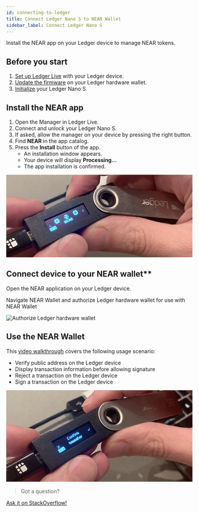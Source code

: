 ```yaml
---
id: connecting-to-ledger
title: Connect Ledger Nano S to NEAR Wallet
sidebar_label: Connect Ledger Nano S
---
```



Install the NEAR app on your Ledger device to manage NEAR tokens.

## Before you start

1. [Set up Ledger Live](https://support.ledger.com/hc/en-us/articles/360006395233) with your Ledger device.
2. [Update the firmware](https://support.ledger.com/hc/en-us/articles/360002731113) on your Ledger hardware wallet.
3. [Initialize](https://support.ledgerwallet.com/hc/en-us/articles/360000613793) your Ledger Nano S.

## Install the NEAR app

1. Open the Manager in Ledger Live.
2. Connect and unlock your Ledger Nano S.
3. If asked, allow the manager on your device by pressing the right button.
4. Find **NEAR** in the app catalog.
5. Press the **Install** button of the app.
   - An installation window appears.
   - Your device will display **Processing…**
   - The app installation is confirmed.

![Install the NEAR app](/docs/assets/ledger-01.png)

## Connect device to your NEAR wallet**

Open the NEAR application on your Ledger device.

Navigate NEAR Wallet and authorize Ledger hardware wallet for use with NEAR Wallet

![Authorize Ledger hardware wallet](/docs/assets/ledger-mobile.gif)


## Use the NEAR Wallet

This [video walkthrough](https://drive.google.com/file/d/1t_or_1G-J5KSFpTUgmFEHelXgneDuiwe/view) covers the following usage scenario:

- Verify public address on the Ledger device
- Display transaction information before allowing signature	
- Reject a transaction on the Ledger device
- Sign a transaction on the Ledger device

![Using NEAR Wallet with Ledger Nano S](/docs/assets/ledger-02.png)

>Got a question?
<a href="https://stackoverflow.com/questions/tagged/nearprotocol">
  <h8>Ask it on StackOverflow!</h8></a>
